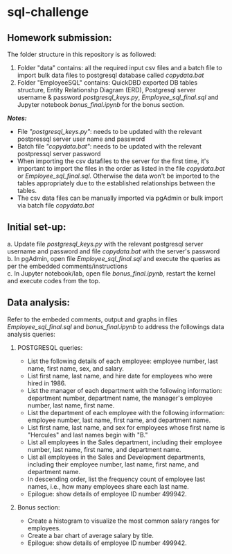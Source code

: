 # sql-challenge

## Homework submission:

The folder structure in this repository is as followed: </br>
1. Folder "data" contains: all the required input csv files and a batch file to import bulk data files to postgresql database called _copydata.bat_
2. Folder "EmployeeSQL" contains: QuickDBD exported DB tables structure, Entity Relationshp Diagram (ERD), Postgresql server username & password _postgresql_keys.py_, _Employee_sql_final.sql_ and Jupyter notebook _bonus_final.ipynb_ for the bonus section.

**_Notes:_** </br>
  - File _"postgresql_keys.py"_: needs to be updated with the relevant postpressql server user name and password 
  - Batch file _"copydata.bat"_: needs to be updated with the relevant postpressql server password
  - When importing the csv datafiles to the server for the first time, it's important to import the files in the order as listed in the file _copydata.bat_ or _Employee_sql_final.sql_. Otherwise the data won't be imported to the tables appropriately due to the established relationships between the tables.
  - The csv data files can be manually imported via pgAdmin or bulk import via batch file _copydata.bat_

## Initial set-up:

a. Update file _postgresql_keys.py_ with the relevant postgresql server username and password and file _copydata.bat_ with the server's password </br>
b. In pgAdmin, open file _Employee_sql_final.sql_ and execute the queries as per the embedded comments/instructions </br>
c. In Jupyter notebook/lab, open file _bonus_final.ipynb_, restart the kernel and execute codes from the top. 

## Data analysis:

Refer to the embeded comments, output and graphs in files _Employee_sql_final.sql_ and _bonus_final.ipynb_ to address the followings data analysis queries:

1. POSTGRESQL queries:
    * List the following details of each employee: employee number, last name, first name, sex, and salary.
    * List first name, last name, and hire date for employees who were hired in 1986.
    * List the manager of each department with the following information: department number, department name, the manager's employee number, last name, first name.
    * List the department of each employee with the following information: employee number, last name, first name, and department name.
    * List first name, last name, and sex for employees whose first name is "Hercules" and last names begin with "B."
    * List all employees in the Sales department, including their employee number, last name, first name, and department name.
    * List all employees in the Sales and Development departments, including their employee number, last name, first name, and department name.
    * In descending order, list the frequency count of employee last names, i.e., how many employees share each last name.
    * Epilogue: show details of employee ID number 499942.

2. Bonus section:
    * Create a histogram to visualize the most common salary ranges for employees.
    * Create a bar chart of average salary by title.
    * Epilogue: show details of employee ID number 499942.


